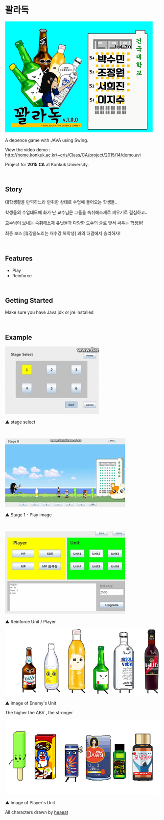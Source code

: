 # 꽐라독

![main](/main.png)



A depence game with JAVA using Swing.

View the video demo : http://home.konkuk.ac.kr/~cris/Class/CA/project/2015/14/demo.avi

Project for **2015 CA** at Konkuk University.

<br>

## Story

대학생활을 만끽하느라 만취한 상태로 수업에 들어오는 학생들..

학생들의 수업태도에 화가 난 교수님은 그들을 숙취해소제로 깨우기로 결심하고..

교수님이 보내는 숙취해소제 유닛들과 다양한 도수의 술로 맞서 싸우는 학생들!

최종 보스 [휴강을노리는 재수강 복학생] 과의 대결에서 승리하자!

<br>

## Features

* Play
* Reinforce


<br>


## Getting Started

Make sure you have Java jdk or jre installed

<br>

## Example



![play1](/play1.png)

▲ stage select

<br>

![play2](/play2.png)

▲ Stage 1  - Play image

<br>

![play3](/play3.png)

▲ Reinforce Unit / Player

![play3](/enemy_unit.png)

▲ Image of Enemy's Unit

The higher the ABV , the stronger

![play3](/my_unit.png)

▲ Image of Player's Unit



All characters drawn by [heaeat](https://github.com/heaeat)